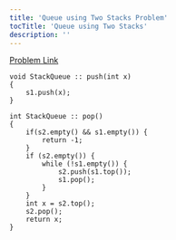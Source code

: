 ```yaml
---
title: 'Queue using Two Stacks Problem'
tocTitle: 'Queue using Two Stacks'
description: ''
---
```


[Problem Link](https://practice.geeksforgeeks.org/problems/queue-using-two-stacks/1)

```clike
void StackQueue :: push(int x)
{
    s1.push(x);
}

int StackQueue :: pop()
{
    if(s2.empty() && s1.empty()) {
        return -1;
    }
    if (s2.empty()) { 
        while (!s1.empty()) { 
            s2.push(s1.top()); 
            s1.pop(); 
        } 
    } 
    int x = s2.top(); 
    s2.pop(); 
    return x; 
}

